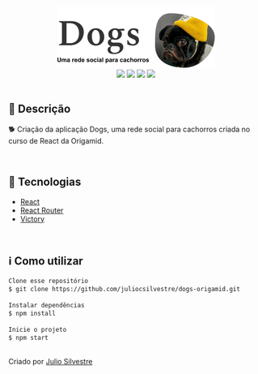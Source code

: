 <div align='center'>
<img src='/assets-git/logo_readme.png'>

<div>
    <img src="https://img.shields.io/github/repo-size/juliocsilvestre/dogs-origamid">
    <img src="https://img.shields.io/github/last-commit/juliocsilvestre/dogs-origamid">
    <img src="https://img.shields.io/github/languages/count/juliocsilvestre/dogs-origamid">
    <img src="https://img.shields.io/github/languages/top/juliocsilvestre/dogs-origamid">
</div>

</div>

</br>

<h2>🔖 Descrição</h2>
<p>🐕 Criação da aplicação Dogs, uma rede social para cachorros criada no curso de React da Origamid.</p>


</br>

<h2>🚀 Tecnologias</h2>
<ul>
    <li><a href="https://create-react-app.dev/" target="_blank">React</a></li>
    <li><a href="https://reactrouter.com/" target="_blank">React Router</a></li>
    <li><a href="https://github.com/FormidableLabs/victory" target="_blank">Victory</a></li>
</ul>

<br>

<h2>ℹ️ Como utilizar</h2>

    Clone esse repositório
    $ git clone https://github.com/juliocsilvestre/dogs-origamid.git

    Instalar dependências
    $ npm install

    Inicie o projeto
    $ npm start


<br>
Criado por <a href="https://github.com/juliocsilvestre/" target="_blank">Julio Silvestre</a></p>
